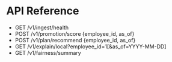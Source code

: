 # API Reference
- GET /v1/ingest/health
- POST /v1/promotion/score   {employee_id, as_of}
- POST /v1/plan/recommend    {employee_id, as_of}
- GET  /v1/explain/local?employee_id=1[&as_of=YYYY-MM-DD]
- GET  /v1/fairness/summary
